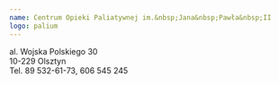 ```yaml
---
name: Centrum Opieki Paliatywnej im.&nbsp;Jana&nbsp;Pawła&nbsp;II 
logo: palium
---
```

al. Wojska Polskiego 30  
10-229 Olsztyn  
Tel. 89 532-61-73, 606 545 245
